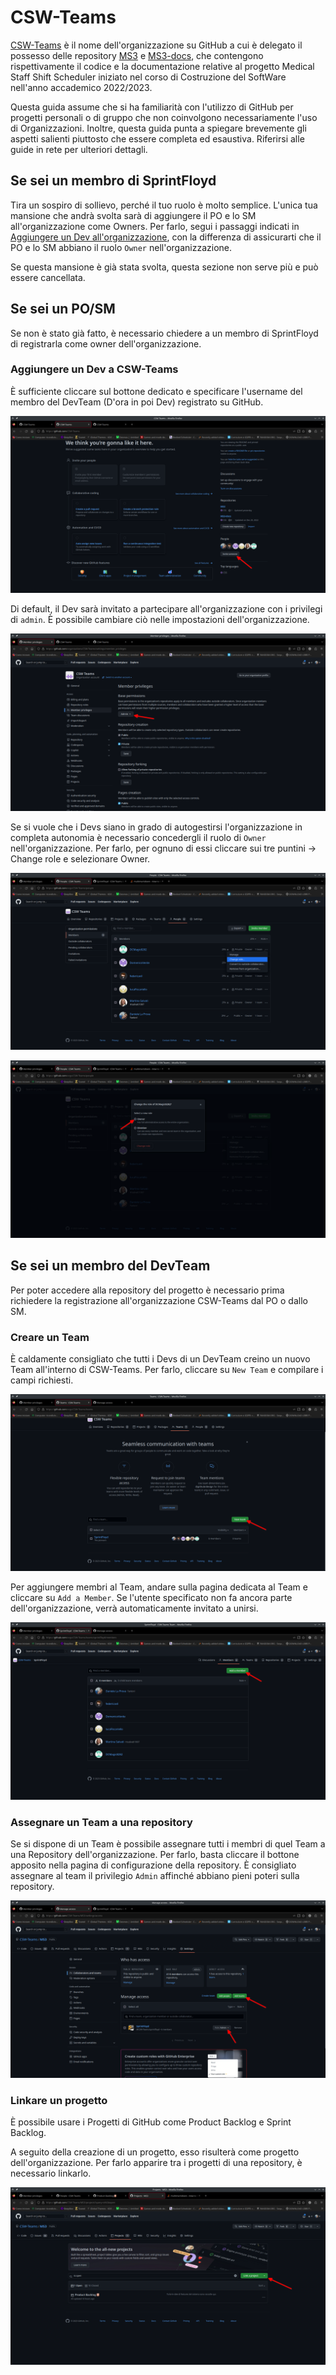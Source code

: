 # CSW-Teams
[CSW-Teams](https://github.com/CSW-Teams) è il nome dell'organizzazione su GitHub a cui è delegato il possesso delle repository [MS3](https://github.com/CSW-Teams/MS3) e [MS3-docs](https://github.com/CSW-Teams/MS3-docs), che contengono rispettivamente il codice e la documentazione relative al progetto Medical Staff Shift Scheduler iniziato nel corso di Costruzione del SoftWare nell'anno accademico 2022/2023.

Questa guida assume che si ha familiarità con l'utilizzo di GitHub per progetti personali o di gruppo che non coinvolgono necessariamente l'uso di Organizzazioni.
Inoltre, questa guida punta a spiegare brevemente gli aspetti salienti piuttosto che essere completa ed esaustiva. Riferirsi alle guide in rete per ulteriori dettagli.

## Se sei un membro di SprintFloyd
Tira un sospiro di sollievo, perché il tuo ruolo è molto semplice. L'unica tua mansione che andrà svolta sarà di aggiungere il PO e lo SM all'organizzazione come Owners. Per farlo, segui i passaggi indicati in [Aggiungere un Dev all'organizzazione](#aggiungere-un-dev-a-csw-teams), con la differenza di assicurarti che il PO e lo SM abbiano il ruolo `Owner` nell'organizzazione.

Se questa mansione è già stata svolta, questa sezione non serve più e può essere cancellata.

## Se sei un PO/SM
Se non è stato già fatto, è necessario chiedere a un membro di SprintFloyd di registrarla come owner dell'organizzazione.

### Aggiungere un Dev a CSW-Teams
È sufficiente cliccare sul bottone dedicato e specificare l'username del membro del DevTeam (D'ora in poi Dev) registrato su GitHub.

![](figs/Screenshot_20230221_134356.png)

Di default, il Dev sarà invitato a partecipare all'organizzazione con i privilegi di `admin`. È possibile cambiare ciò nelle impostazioni dell'organizzazione.

![](figs/Screenshot_20230221_135009.png)

Se si vuole che i Devs siano in grado di autogestirsi l'organizzazione in completa autonomia è necessario concedergli il ruolo di `Owner` nell'organizzazione. Per farlo, per ognuno di essi cliccare sui tre puntini -> Change role e selezionare Owner.
 
![](figs/Screenshot_20230221_141433.png)

![](figs/Screenshot_20230221_141503.png)


## Se sei un membro del DevTeam
Per poter accedere alla repository del progetto è necessario prima richiedere la registrazione all'organizzazione CSW-Teams dal PO o dallo SM.

### Creare un Team
È caldamente consigliato che tutti i Devs di un DevTeam creino un nuovo Team all'interno di CSW-Teams. Per farlo, cliccare su `New Team` e compilare i campi richiesti.

![](figs/Screenshot_20230221_135811.png)

Per aggiungere membri al Team, andare sulla pagina dedicata al Team e cliccare su `Add a Member`. Se l'utente specificato non fa ancora parte dell'organizzazione, verrà automaticamente invitato a unirsi.

![](figs/Screenshot_20230221_135955.png)

### Assegnare un Team a una repository
Se si dispone di un Team è possibile assegnare tutti i membri di quel Team a una Repository dell'organizzazione. Per farlo, basta cliccare il bottone apposito nella pagina di configurazione della repository. È consigliato assegnare al team il privilegio `Admin` affinché abbiano pieni poteri sulla repository.

![](figs/Screenshot_20230221_140456.png)

### Linkare un progetto
È possibile usare i Progetti di GitHub come Product Backlog e Sprint Backlog.

A seguito della creazione di un progetto, esso risulterà come progetto dell'organizzazione. Per farlo apparire tra i progetti di una repository, è necessario linkarlo.

![](figs/Screenshot_20230221_144555.png)
